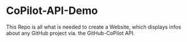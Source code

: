 # CoPilot-API-Demo
This Repo is all what is needed to create a Website, which displays infos about any GitHub project via. the GitHub-CoPilot API.
